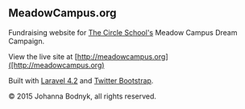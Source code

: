 ## MeadowCampus.org

Fundraising website for [The Circle School's](http://circleschool.org/) Meadow Campus Dream Campaign.

View the live site at [http://meadowcampus.org]([http://meadowcampus.org)

Built with [Laravel 4.2](http://laravel.com/) and [Twitter Bootstrap](http://getbootstrap.com/2.3.2/).

&copy; 2015 Johanna Bodnyk, all rights reserved.
